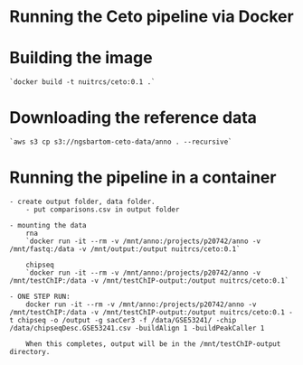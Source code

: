 # Running the Ceto pipeline via Docker

# Building the image
	`docker build -t nuitrcs/ceto:0.1 .`

# Downloading the reference data
	`aws s3 cp s3://ngsbartom-ceto-data/anno . --recursive`

# Running the pipeline in a container
	- create output folder, data folder.
		- put comparisons.csv in output folder

	- mounting the data
		rna
		`docker run -it --rm -v /mnt/anno:/projects/p20742/anno -v /mnt/fastq:/data -v /mnt/output:/output nuitrcs/ceto:0.1`

		chipseq
		`docker run -it --rm -v /mnt/anno:/projects/p20742/anno -v /mnt/testChIP:/data -v /mnt/testChIP-output:/output nuitrcs/ceto:0.1`

	- ONE STEP RUN:
		docker run -it --rm -v /mnt/anno:/projects/p20742/anno -v /mnt/testChIP:/data -v /mnt/testChIP-output:/output nuitrcs/ceto:0.1 -t chipseq -o /output -g sacCer3 -f /data/GSE53241/ -chip /data/chipseqDesc.GSE53241.csv -buildAlign 1 -buildPeakCaller 1

		When this completes, output will be in the /mnt/testChIP-output directory.

